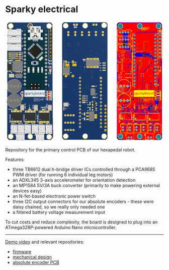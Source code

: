 # Sparky electrical

![boards](/Project%20Outputs%20for%20LeggedBot/board.png)

Repository for the primary control PCB of our hexapedal robot.

Features:
- three TB6612 dual h-bridge driver ICs controlled through a PCA9685 PWM driver (for running 6 individual leg motors)
- an ADXL345 3-axis accelerometer for orientation detection
- an MP1584 5V/3A buck converter (primarily to make powering external devices easy)
- an N-fet-based electronic power switch
- three I2C output connectors for our absolute encoders - these were daisy chained, so we really only needed one
- a filtered battery voltage measurement input

To cut costs and reduce complexity, the board is designed to plug into an ATmega328P-powered Arduino Nano microcontroller.

---

[Demo video](https://www.youtube.com/watch?v=aiBIEI0JHwY) and relevant repositories:
- [firmware](https://github.com/brentyi/sparky_firmware)
- [mechanical design](https://github.com/nanditapiyer/sparky_mechanical)
- [absolute encoder PCB](https://github.com/brentyi/as5048b_breakout)
